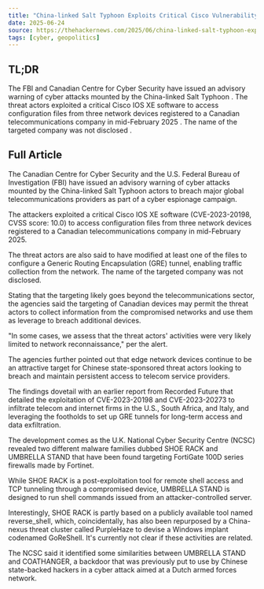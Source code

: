 ```yaml
---
title: "China-linked Salt Typhoon Exploits Critical Cisco Vulnerability to Target Canadian Telecom"
date: 2025-06-24
source: https://thehackernews.com/2025/06/china-linked-salt-typhoon-exploits.html
tags: [cyber, geopolitics]
---
```


## TL;DR

 The FBI and Canadian Centre for Cyber Security have issued an advisory warning of cyber attacks mounted by the China-linked Salt Typhoon . The threat actors exploited a critical Cisco IOS XE software to access configuration files from three network devices registered to a Canadian telecommunications company in mid-February 2025 . The name of the targeted company was not disclosed .

## Full Article

The Canadian Centre for Cyber Security and the U.S. Federal Bureau of Investigation (FBI) have issued an advisory warning of cyber attacks mounted by the China-linked Salt Typhoon actors to breach major global telecommunications providers as part of a cyber espionage campaign.

The attackers exploited a critical Cisco IOS XE software (CVE-2023-20198, CVSS score: 10.0) to access configuration files from three network devices registered to a Canadian telecommunications company in mid-February 2025.

The threat actors are also said to have modified at least one of the files to configure a Generic Routing Encapsulation (GRE) tunnel, enabling traffic collection from the network. The name of the targeted company was not disclosed.

Stating that the targeting likely goes beyond the telecommunications sector, the agencies said the targeting of Canadian devices may permit the threat actors to collect information from the compromised networks and use them as leverage to breach additional devices.

"In some cases, we assess that the threat actors' activities were very likely limited to network reconnaissance," per the alert.

The agencies further pointed out that edge network devices continue to be an attractive target for Chinese state-sponsored threat actors looking to breach and maintain persistent access to telecom service providers.

The findings dovetail with an earlier report from Recorded Future that detailed the exploitation of CVE-2023-20198 and CVE-2023-20273 to infiltrate telecom and internet firms in the U.S., South Africa, and Italy, and leveraging the footholds to set up GRE tunnels for long-term access and data exfiltration.

The development comes as the U.K. National Cyber Security Centre (NCSC) revealed two different malware families dubbed SHOE RACK and UMBRELLA STAND that have been found targeting FortiGate 100D series firewalls made by Fortinet.

While SHOE RACK is a post-exploitation tool for remote shell access and TCP tunneling through a compromised device, UMBRELLA STAND is designed to run shell commands issued from an attacker-controlled server.

Interestingly, SHOE RACK is partly based on a publicly available tool named reverse_shell, which, coincidentally, has also been repurposed by a China-nexus threat cluster called PurpleHaze to devise a Windows implant codenamed GoReShell. It's currently not clear if these activities are related.

The NCSC said it identified some similarities between UMBRELLA STAND and COATHANGER, a backdoor that was previously put to use by Chinese state-backed hackers in a cyber attack aimed at a Dutch armed forces network.